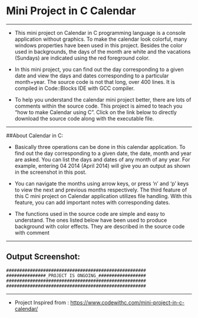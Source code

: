# Mini Project in C Calendar

<hr>

-   This mini project on Calendar in C programming language is a console application without graphics. To make the calendar look colorful, many windows properties have been used in this project. Besides the color used in backgrounds, the days of the month are white and the vacations (Sundays) are indicated using the red foreground color.

-   In this mini project, you can find out the day corresponding to a given date and view the days and dates corresponding to a particular month+year. The source code is not that long, over 400 lines. It is compiled in Code::Blocks IDE with GCC compiler.

-   To help you understand the calendar mini project better, there are lots of comments within the source code. This project is aimed to teach you “how to make Calendar using C”. Click on the link below to directly download the source code along with the executable file.

<hr>

##About Calendar in C:

-   Basically three operations can be done in this calendar application. To find out the day corresponding to a given date, the date, month and year are asked. You can list the days and dates of any month of any year. For example, entering 04 2014 (April 2014) will give you an output as shown in the screenshot in this post.

-   You can navigate the months using arrow keys, or press ‘n’ and ‘p’ keys to view the next and previous months respectively. The third feature of this C mini project on Calendar application utilizes file handling. With this feature, you can add important notes with corresponding dates.

-   The functions used in the source code are simple and easy to understand. The ones listed below have been used to produce background with color effects. They are described in the source code with comment

<hr>

## Output Screenshot:

```#####################################################
#####################################################
###############_PROJECT IS ONGOING_##################
#####################################################
##################################################### 
```







<hr>

*   Project Inspired from : https://www.codewithc.com/mini-project-in-c-calendar/

